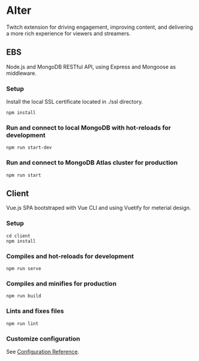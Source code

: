 # Alter
Twitch extension for driving engagement, improving content, and delivering a more rich experience for viewers and streamers.

## EBS
Node.js and MongoDB RESTful API, using Express and Mongoose as middleware.

### Setup
Install the local SSL certificate located in ./ssl directory.
```
npm install
```

### Run and connect to local MongoDB with hot-reloads for development
```
npm run start-dev
```

### Run and connect to MongoDB Atlas cluster for production
```
npm run start
```

## Client
Vue.js SPA bootstraped with Vue CLI and using Vuetify for meterial design.

### Setup
```
cd client
npm install
```

### Compiles and hot-reloads for development
```
npm run serve
```

### Compiles and minifies for production
```
npm run build
```

### Lints and fixes files
```
npm run lint
```

### Customize configuration
See [Configuration Reference](https://cli.vuejs.org/config/).
